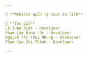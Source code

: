 ```yaml
---

📌 **Website quản lý tour du lịch**

🚀 **Tác giả**  
Lê Tuấn Kiệt - Developer  
Phạm Lâm Minh Lộc - Developer  
Nguyễn Thị Thùy Nhung - Developer  
Phạm Cao Chí Thành - Developer  

---
```

